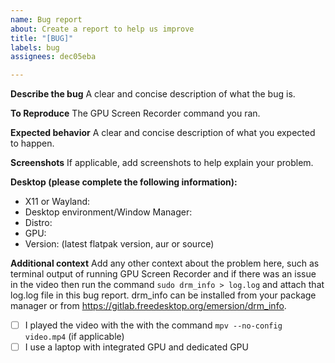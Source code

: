```yaml
---
name: Bug report
about: Create a report to help us improve
title: "[BUG]"
labels: bug
assignees: dec05eba

---
```


**Describe the bug**
A clear and concise description of what the bug is.

**To Reproduce**
The GPU Screen Recorder command you ran.

**Expected behavior**
A clear and concise description of what you expected to happen.

**Screenshots**
If applicable, add screenshots to help explain your problem.

**Desktop (please complete the following information):**
 - X11 or Wayland:
- Desktop environment/Window Manager:
 - Distro:
 - GPU:
 - Version: (latest flatpak version, aur or source)

**Additional context**
Add any other context about the problem here, such as terminal output of running GPU Screen Recorder and if there was an issue in the video then run the command `sudo drm_info > log.log` and attach that log.log file in this bug report. drm_info can be installed from your package manager or from https://gitlab.freedesktop.org/emersion/drm_info.

- [ ] I played the video with the with the command `mpv --no-config video.mp4` (if applicable)
- [ ] I use a laptop with integrated GPU and dedicated GPU
